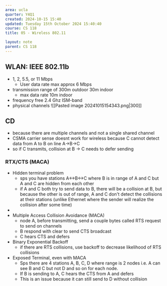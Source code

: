 ```yaml
---
area: ucla
quarter: Y4Q1
created: 2024-10-15 15:40
updated: Tuesday 15th October 2024 15:40:40
course: CS 118
title: 05 - Wireless 802.11

layout: note
parent: CS 118
---
```


## WLAN: IEEE 802.11b

- 1, 2, 5.5, or 11 Mbps
  - User data rate max approx 6 Mbps
- transmission range of 300m outdoor 30m indoor
  - max data rate 10m indoor
- frequency free 2.4 Ghz ISM-band
- physical channels ![[Pasted image 20241015154343.png|300]]

## CD

- because there are multiple channels and not a single shared channel
- CSMA carrier sense doesnt work for wireless because C cannot detect data from A to B on line A->B->C
- so if C transmits, collision at B -> C needs to defer sending

### RTX/CTS (MACA)

- Hidden terminal problem
  - sps you have stations A<->B<->C where B is in range of A and C but A and C are hidden from each other
  - if A and C both try to send data to B, there will be a collision at B, but because the other is out of range, A and C don't detect the collisions at their stations (unlike Ethernet where the sender will realize the collision after some time)
-
- Multiple Access Collision Avoidance (MACA)
  - node A, before transmitting, send a couple bytes called RTS request to send on channels
  - B respond with clear to send CTS broadcast
  - C hears CTS and defers
- Binary Exponential Backoff
  - if there are RTS collisions, use backoff to decrease likelihood of RTS collisions
- Exposed Terminal, even with MACA
  - Sps there are 4 stations A, B, C, D where range is 2 nodes i.e. A can see B and C but not D and so on for each node.
  - If B is sending to A, C hears the CTS from A and defers
  - This is an issue because it can still send to D without collision

